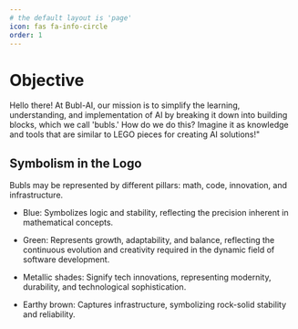 ```yaml
---
# the default layout is 'page'
icon: fas fa-info-circle
order: 1
---
```


# Objective

Hello there! At Bubl-AI, our mission is to simplify the learning, understanding, and implementation of AI by breaking it down into building blocks, which we call 'bubls.' How do we do this? Imagine it as knowledge and tools that are similar to LEGO pieces for creating AI solutions!"

## Symbolism in the Logo

Bubls may be represented by different pillars: math, code, innovation, and infrastructure.

- Blue: Symbolizes logic and stability, reflecting the precision inherent in mathematical concepts.

- Green: Represents growth, adaptability, and balance, reflecting the continuous evolution and creativity required in the dynamic field of software development.

- Metallic shades: Signify tech innovations, representing modernity, durability, and technological sophistication.

- Earthy brown: Captures infrastructure, symbolizing rock-solid stability and reliability.